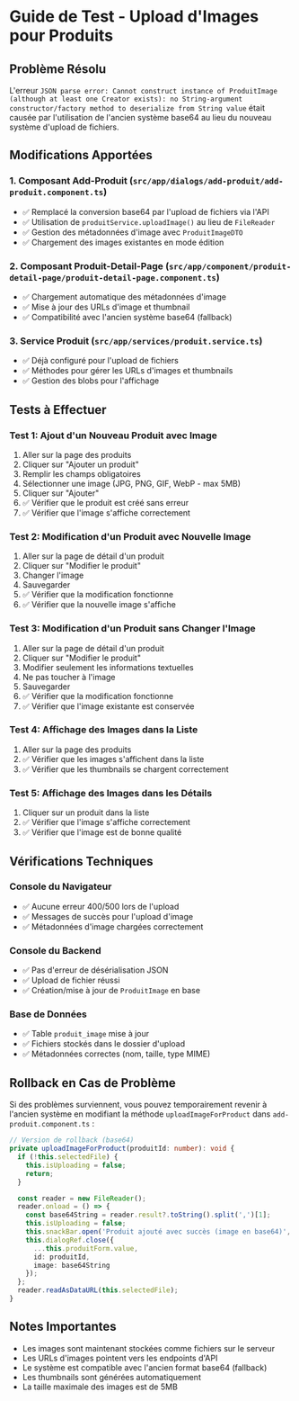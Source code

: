 # Guide de Test - Upload d'Images pour Produits

## Problème Résolu
L'erreur `JSON parse error: Cannot construct instance of ProduitImage (although at least one Creator exists): no String-argument constructor/factory method to deserialize from String value` était causée par l'utilisation de l'ancien système base64 au lieu du nouveau système d'upload de fichiers.

## Modifications Apportées

### 1. Composant Add-Produit (`src/app/dialogs/add-produit/add-produit.component.ts`)
- ✅ Remplacé la conversion base64 par l'upload de fichiers via l'API
- ✅ Utilisation de `produitService.uploadImage()` au lieu de `FileReader`
- ✅ Gestion des métadonnées d'image avec `ProduitImageDTO`
- ✅ Chargement des images existantes en mode édition

### 2. Composant Produit-Detail-Page (`src/app/component/produit-detail-page/produit-detail-page.component.ts`)
- ✅ Chargement automatique des métadonnées d'image
- ✅ Mise à jour des URLs d'image et thumbnail
- ✅ Compatibilité avec l'ancien système base64 (fallback)

### 3. Service Produit (`src/app/services/produit.service.ts`)
- ✅ Déjà configuré pour l'upload de fichiers
- ✅ Méthodes pour gérer les URLs d'images et thumbnails
- ✅ Gestion des blobs pour l'affichage

## Tests à Effectuer

### Test 1: Ajout d'un Nouveau Produit avec Image
1. Aller sur la page des produits
2. Cliquer sur "Ajouter un produit"
3. Remplir les champs obligatoires
4. Sélectionner une image (JPG, PNG, GIF, WebP - max 5MB)
5. Cliquer sur "Ajouter"
6. ✅ Vérifier que le produit est créé sans erreur
7. ✅ Vérifier que l'image s'affiche correctement

### Test 2: Modification d'un Produit avec Nouvelle Image
1. Aller sur la page de détail d'un produit
2. Cliquer sur "Modifier le produit"
3. Changer l'image
4. Sauvegarder
5. ✅ Vérifier que la modification fonctionne
6. ✅ Vérifier que la nouvelle image s'affiche

### Test 3: Modification d'un Produit sans Changer l'Image
1. Aller sur la page de détail d'un produit
2. Cliquer sur "Modifier le produit"
3. Modifier seulement les informations textuelles
4. Ne pas toucher à l'image
5. Sauvegarder
6. ✅ Vérifier que la modification fonctionne
7. ✅ Vérifier que l'image existante est conservée

### Test 4: Affichage des Images dans la Liste
1. Aller sur la page des produits
2. ✅ Vérifier que les images s'affichent dans la liste
3. ✅ Vérifier que les thumbnails se chargent correctement

### Test 5: Affichage des Images dans les Détails
1. Cliquer sur un produit dans la liste
2. ✅ Vérifier que l'image s'affiche correctement
3. ✅ Vérifier que l'image est de bonne qualité

## Vérifications Techniques

### Console du Navigateur
- ✅ Aucune erreur 400/500 lors de l'upload
- ✅ Messages de succès pour l'upload d'image
- ✅ Métadonnées d'image chargées correctement

### Console du Backend
- ✅ Pas d'erreur de désérialisation JSON
- ✅ Upload de fichier réussi
- ✅ Création/mise à jour de `ProduitImage` en base

### Base de Données
- ✅ Table `produit_image` mise à jour
- ✅ Fichiers stockés dans le dossier d'upload
- ✅ Métadonnées correctes (nom, taille, type MIME)

## Rollback en Cas de Problème

Si des problèmes surviennent, vous pouvez temporairement revenir à l'ancien système en modifiant la méthode `uploadImageForProduct` dans `add-produit.component.ts` :

```typescript
// Version de rollback (base64)
private uploadImageForProduct(produitId: number): void {
  if (!this.selectedFile) {
    this.isUploading = false;
    return;
  }

  const reader = new FileReader();
  reader.onload = () => {
    const base64String = reader.result?.toString().split(',')[1];
    this.isUploading = false;
    this.snackBar.open('Produit ajouté avec succès (image en base64)', 'Fermer', { duration: 3000 });
    this.dialogRef.close({ 
      ...this.produitForm.value, 
      id: produitId, 
      image: base64String
    });
  };
  reader.readAsDataURL(this.selectedFile);
}
```

## Notes Importantes

- Les images sont maintenant stockées comme fichiers sur le serveur
- Les URLs d'images pointent vers les endpoints d'API
- Le système est compatible avec l'ancien format base64 (fallback)
- Les thumbnails sont générées automatiquement
- La taille maximale des images est de 5MB

